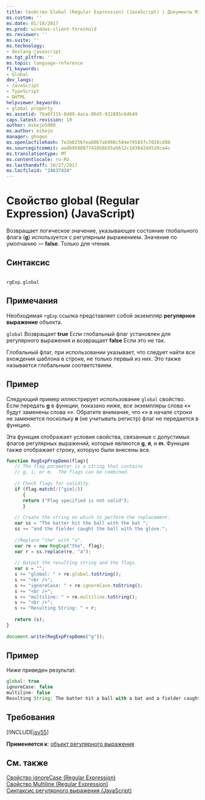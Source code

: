 ```yaml
---
title: Свойство Global (Regular Expression) (JavaScript) | Документы Microsoft
ms.custom: ''
ms.date: 01/18/2017
ms.prod: windows-client-threshold
ms.reviewer: ''
ms.suite: ''
ms.technology:
- devlang-javascript
ms.tgt_pltfrm: ''
ms.topic: language-reference
f1_keywords:
- Global
dev_langs:
- JavaScript
- TypeScript
- DHTML
helpviewer_keywords:
- global property
ms.assetid: 76a0f115-0d89-4aca-86d5-932895c6d649
caps.latest.revision: 19
author: mikejo5000
ms.author: mikejo
manager: ghogen
ms.openlocfilehash: 7e2b0256fea60b7ab998c504e79565fc7028cd98
ms.sourcegitcommit: aadb9588877418b8b55a5612c1d3842d4520ca4c
ms.translationtype: MT
ms.contentlocale: ru-RU
ms.lasthandoff: 10/27/2017
ms.locfileid: "24637434"
---
```

# <a name="global-property-regular-expression-javascript"></a>Свойство global (Regular Expression) (JavaScript)
Возвращает логическое значение, указывающее состояние глобального флага (**g**) используется с регулярным выражением. Значение по умолчанию — **false**. Только для чтения.  
  
## <a name="syntax"></a>Синтаксис  
  
```  
  
rgExp.global  
```  
  
## <a name="remarks"></a>Примечания  
 Необходимая `rgExp` ссылка представляет собой экземпляр **регулярное выражение** объекта.  
  
 `global` Возвращает **true** Если глобальный флаг установлен для регулярного выражения и возвращает **false** Если это не так.  
  
 Глобальный флаг, при использовании указывает, что следует найти все вхождения шаблона в строке, не только первый из них. Это также называется глобальным соответствием.  
  
## <a name="example"></a>Пример  
 Следующий пример иллюстрирует использование `global` свойство. Если передать **g** в функции, показано ниже, все экземпляры слова «» будут заменены слова «». Обратите внимание, что «» в начале строки не заменяется поскольку **я** (не учитывать регистр) флаг не передается в функцию.  
  
 Эта функция отображает условие свойства, связанные с допустимых флагов регулярных выражений, которые являются **g**, **я**, и **m**. Функция также отображает строку, которую были внесены все.  
  
```JavaScript  
function RegExpPropDemo(flag){  
   // The flag parameter is a string that contains  
   // g, i, or m.  The flags can be combined.  
  
   // Check flags for validity.  
   if (flag.match(/[^gim]/))  
      {  
      return ("Flag specified is not valid");  
      }  
  
   // Create the string on which to perform the replacement.  
   var ss = "The batter hit the ball with the bat ";  
   ss += "and the fielder caught the ball with the glove.";  
  
   //Replace "the" with "a".  
   var re = new RegExp("the", flag);  
   var r = ss.replace(re, "a");          
  
   // Output the resulting string and the flags.  
   var s = "";  
   s += "global: " + re.global.toString();  
   s += "<br />";  
   s += "ignoreCase: " + re.ignoreCase.toString();  
   s += "<br />";  
   s += "multiline: " + re.multiline.toString();  
   s += "<br />";  
   s += "Resulting String: " + r;  
  
   return (s);  
}  
  
document.write(RegExpPropDemo("g"));  
```  
  
## <a name="example"></a>Пример  
 Ниже приведен результат.  
  
```JavaScript  
global: true  
ignoreCase: false  
multiline: false  
Resulting String: The batter hit a ball with a bat and a fielder caught a ball with a glove.  
```  
  
## <a name="requirements"></a>Требования  
 [!INCLUDE[jsv55](../../javascript/reference/includes/jsv55-md.md)]  
  
 **Применяется к**: [объект регулярного выражения](../../javascript/reference/regular-expression-object-javascript.md)  
  
## <a name="see-also"></a>См. также  
 [Свойство ignoreCase (Regular Expression)](../../javascript/reference/ignorecase-property-regular-expression-javascript.md)   
 [Свойство Multiline (Regular Expression)](../../javascript/reference/multiline-property-regular-expression-javascript.md)   
 [Синтаксис регулярного выражения (JavaScript)](http://msdn.microsoft.com/en-us/ab0766e1-7037-45ed-aa23-706f58358c0e)